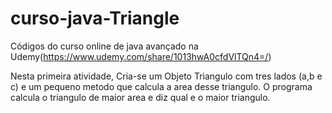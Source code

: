 # curso-java-Triangle

Códigos do curso online de java avançado na Udemy(https://www.udemy.com/share/1013hwA0cfdVlTQn4=/)

Nesta primeira atividade, Cria-se um Objeto Triangulo com tres lados (a,b e c) e um pequeno metodo que calcula a area desse triangulo.
O programa calcula o triangulo de maior area e diz qual e o maior triangulo.
